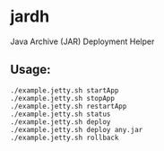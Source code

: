jardh
=====
Java Archive (JAR) Deployment Helper

Usage:
------
```
./example.jetty.sh startApp
./example.jetty.sh stopApp
./example.jetty.sh restartApp
./example.jetty.sh status
./example.jetty.sh deploy
./example.jetty.sh deploy any.jar
./example.jetty.sh rollback
```
